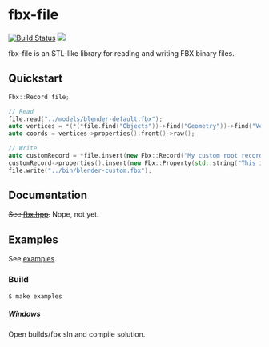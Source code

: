 # fbx-file

[![Build Status](https://travis-ci.org/jimmiebergmann/fbx-file.svg?branch=master)](https://travis-ci.org/jimmiebergmann/fbx-file) [![](https://img.shields.io/badge/license-MIT-brightgreen.svg)](https://github.com/jimmiebergmann/Guier/blob/master/LICENSE.md)  

fbx-file is an STL-like library for reading and writing FBX binary files.

## Quickstart
```cpp
Fbx::Record file;

// Read
file.read("../models/blender-default.fbx");
auto vertices = *(*(*file.find("Objects"))->find("Geometry"))->find("Vertices");
auto coords = vertices->properties().front()->raw();

// Write
auto customRecord = *file.insert(new Fbx::Record("My custom root record"));
customRecord->properties().insert(new Fbx::Property(std::string("This is a string property")));
file.write("../bin/blender-custom.fbx");
```

## Documentation
~~See [fbx.hpp](https://github.com/jimmiebergmann/fbx-file/blob/master/fbx.hpp).~~ Nope, not yet.
## Examples
See [examples](https://github.com/jimmiebergmann/fbx-file/blob/master/examples).

### Build
```
$ make examples
```
##### Windows
Open builds/fbx.sln and compile solution.
